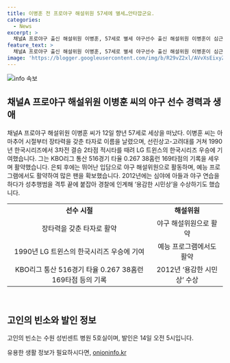 ```yaml
---
title: 이병훈 전 프로야구 해설위원 57세에 별세…안타깝군요.
categories:
  - News
excerpt: >
  채널A 프로야구 출신 해설위원 이병훈, 57세로 별세 야구선수 출신 해설위원 이병훈이 심근경색으로 57세를 일기로 세상을 떴다. 선수로는 LG 트윈스의 한국시리즈 우승에 기여하며 활약하였고, 은퇴 이후에는 해설위원으로 활약하며 야구 팬들에게 사랑을 받았다. 고인의 빈소는 수원 성빈센트 병원 5호실이며, 발인은 14일 오전 5시다.
feature_text: >
  채널A 프로야구 출신 해설위원 이병훈, 57세로 별세 야구선수 출신 해설위원 이병훈이 심근경색으로 57세를 일기로 세상을 떴다. 선수로는 LG 트윈스의 한국시리즈 우승에 기여하며 활약하였고, 은퇴 이후에는 해설위원으로 활약하며 야구 팬들에게 사랑을 받았다. 고인의 빈소는 수원 성빈센트 병원 5호실이며, 발인은 14일 오전 5시다.
image: 'https://blogger.googleusercontent.com/img/b/R29vZ2xl/AVvXsEixyZcFfHzMRdzZMjFBmAUKJYCLCGyLL1o632UiGVXcaFdKo_bkvkuCioo0uUKlGfBVcT3P84aROyZIXSBEx3Aw5nCQ3pTgDom1WDC4m8eifvWiAmWEEVb4x6G_l8C0QH225ldMjyaFvpxGEBGNO37VmDTDMHGhJPq73UglMfDca1-0aw/s1600/blogspot.png'
---
```


<p><img src="https://blogger.googleusercontent.com/img/b/R29vZ2xl/AVvXsEixyZcFfHzMRdzZMjFBmAUKJYCLCGyLL1o632UiGVXcaFdKo_bkvkuCioo0uUKlGfBVcT3P84aROyZIXSBEx3Aw5nCQ3pTgDom1WDC4m8eifvWiAmWEEVb4x6G_l8C0QH225ldMjyaFvpxGEBGNO37VmDTDMHGhJPq73UglMfDca1-0aw/s1600/blogspot.png" alt="info 속보" /></p>

<h2 data-ke-size="size26">채널A 프로야구 해설위원 이병훈 씨의 야구 선수 경력과 생애</h2>

<p data-ke-size="size16">채널A 프로야구 해설위원 이병훈 씨가 12일 향년 57세로 세상을 떠났다. 이병훈 씨는 아마추어 시절부터 장타력을 갖춘 타자로 이름을 날렸으며, 선린상고-고려대를 거쳐 1990년 한국시리즈에서 3차전 결승 2타점 적시타를 때려 LG 트윈스의 한국시리즈 우승에 기여했습니다. 그는 KBO리그 통산 516경기 타율 0.267 38홈런 169타점의 기록을 세우며 활약했습니다. 은퇴 후에는 뛰어난 입담으로 야구 해설위원으로 활동하며, 예능 프로그램에서도 활약하여 많은 팬을 확보했습니다. 2012년에는 심야에 아들과 야구 연습을 하다가 성추행범을 격투 끝에 붙잡아 경찰에 인계해 ‘용감한 시민상’을 수상하기도 했습니다.</p>

<table>
  <tr>
    <td style="text-align: center; height: 17px;"><b>선수 시절</b></td>
    <td style="text-align: center; height: 17px;"><b>해설위원</b></td>
  </tr>
  <tr>
    <td style="text-align: center; height: 17px;">장타력을 갖춘 타자로 활약</td>
    <td style="text-align: center; height: 17px;">야구 해설위원으로 활약</td>
  </tr>
  <tr>
    <td style="text-align: center; height: 17px;">1990년 LG 트윈스의 한국시리즈 우승에 기여</td>
    <td style="text-align: center; height: 17px;">예능 프로그램에서도 활약</td>
  </tr>
  <tr>
    <td style="text-align: center; height: 17px;">KBO리그 통산 516경기 타율 0.267 38홈런 169타점 등의 기록</td>
    <td style="text-align: center; height: 17px;">2012년 ‘용감한 시민상’ 수상</td>
  </tr>
</table>

<p data-ke-size="size16">&nbsp;</p>

<h2 data-ke-size="size26">고인의 빈소와 발인 정보</h2>

<p data-ke-size="size16">고인의 빈소는 수원 성빈센트 병원 5호실이며, 발인은 14일 오전 5시입니다.</p>
유용한 생활 정보가 필요하시다면, <a href="https://onioninfo.kr" rel="dofollow">onioninfo.kr</a>


